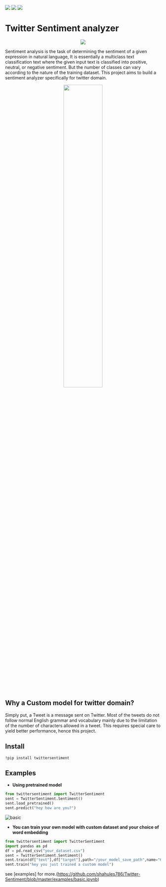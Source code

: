 [![](https://img.shields.io/github/issues/shahules786/Twitter-Sentiment)]()
[![](https://img.shields.io/github/license/shahules786/Twitter-Sentiment)]()
[![](https://img.shields.io/github/stars/shahules786/Twitter-Sentiment)]()


# Twitter Sentiment analyzer


<p align="center">
  <img src="https://user-images.githubusercontent.com/25312635/95116850-4d01ff80-0765-11eb-887d-c3fbcf3797d0.png" />
</p>


Sentiment analysis is the task of determining the sentiment of a given expression in natural language, It is essentially a multiclass text classification text where the given input text is classified into positive, neutral, or negative sentiment. But the number of classes can vary according to the nature of the training dataset. This project aims to build a sentiment analyzer specifically for twitter domain.


<p align="center">
  <img src="https://user-images.githubusercontent.com/25312635/94103308-f1c13a80-fe51-11ea-819e-def5948c479f.png" width="50%" />
</p>

## Why a Custom model for twitter domain?

Simply put, a Tweet is a message sent on Twitter. Most of the tweets do not follow normal English grammar and vocabulary mainly due to the limitation of the number of characters allowed in a tweet. This requires special care to yield better performance, hence this project.

## Install
`!pip install twittersentiment`

## Examples

- **Using pretrained model**

```python
from twittersentiment import TwitterSentiment
sent = TwitterSentiment.Sentiment()
sent.load_pretrained()
sent.predict("hey how are you?")
```

![basic](https://user-images.githubusercontent.com/25312635/96710969-71dbb100-13ba-11eb-9756-651384688a8b.gif)


- **You can train your own model with custom dataset and your choice of word embedding**


```python
from twittersentiment import TwitterSentiment
import pandas as pd
df = pd.read_csv("your_dataset.csv")
sent = TwitterSentiment.Sentiment()
sent.train(df["text"],df["target"],path="/your_model_save_path",name="6B",dim=100)
sent.train("hey you just trained a custom model")

```



 see [examples] for more.(https://github.com/shahules786/Twitter-Sentiment/blob/master/examples/basic.ipynb)


